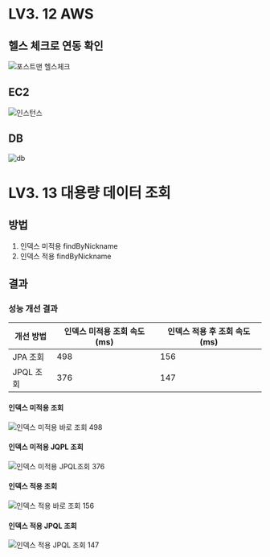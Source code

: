 # LV3. 12 AWS
## 헬스 체크로 연동 확인
![포스트맨 헬스체크](https://github.com/user-attachments/assets/2d02a8dd-ab41-4d12-98ca-b7b884b66f16)
## EC2
![인스턴스](https://github.com/user-attachments/assets/80d10116-7321-4ddd-9ebf-c2a5fb666d3b)
## DB
![db](https://github.com/user-attachments/assets/0ad3721f-4e14-4f8e-990e-ca6fc575d63d)

# LV3. 13 대용량 데이터 조회

## 방법

1. 인덱스 미적용 findByNickname
2. 인덱스 적용 findByNickname

## 결과

### 성능 개선 결과

| 개선 방법   | 인덱스 미적용 조회 속도 (ms) | 인덱스 적용 후 조회 속도 (ms) |
|---------|--------------------|---------------------|
| JPA 조회  | 498                | 156                 |
| JPQL 조회 | 376                | 147                 |


#### 인덱스 미적용 조회
![인덱스 미적용 바로 조회 498](https://github.com/user-attachments/assets/435dfe96-1759-4180-bf94-e04a5af47d0d)

#### 인덱스 미적용 JQPL 조회
![인덱스 미적용 JPQL조회 376](https://github.com/user-attachments/assets/3acc91d1-947f-43c1-a5f1-ab9a89c49574)

#### 인덱스 적용 조회
![인덱스 적용 바로 조회 156](https://github.com/user-attachments/assets/f69b44fb-7768-4207-aa16-10a8a89788fb)

#### 인덱스 적용 JPQL 조회
![인덱스 적용 JPQL 조회 147](https://github.com/user-attachments/assets/057e3d46-fb7d-4c1c-881d-677dfcb29dc7)
